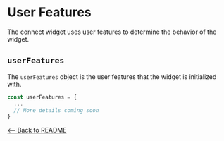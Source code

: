 # User Features

The connect widget uses user features to determine the behavior of the widget.

## `userFeatures`

The `userFeatures` object is the user features that the widget is initialized with.

```jsx
const userFeatures = {
  ...
  // More details coming soon
}
```

[<-- Back to README](../README.md#props)
